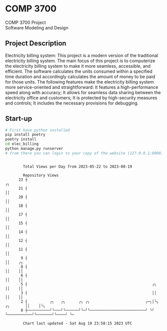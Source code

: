 # COMP 3700
COMP 3700 Project  
Software Modeling and Design
## Project Description
Electricity billing system: This project is a modern version of the traditional electricity billing system. The main focus of this project is to computerize the electricity billing system to make it more seamless, accessible, and efficient. The software calculates the units consumed within a specified time duration and accordingly calculates the amount of money to be paid for those units. The following features make the electricity billing system more service-oriented and straightforward: It features a high-performance speed along with accuracy; It allows for seamless data sharing between the electricity office and customers; It is protected by high-security measures and controls; It includes the necessary provisions for debugging.

## Start-up
```bash
# First have python installed
pip install poetry
poetry install
cd elec_billing
python manage.py runserver
# from there you can login to your copy of the website (127.0.0.1:8000), default creds are admin/admin
```

```

        Total Views per Day from 2023-05-22 to 2023-08-19

        Repository Views
      23 ┼                                                                               ╭╮
      21 ┤                                                                               ││
      20 ┤                                                                               ││
      18 ┤                                                                               ││
      17 ┤                                                                               ││
      15 ┤                                                                               ││
      14 ┤                                                                               ││
      12 ┤                                                                               ││
      11 ┤                                                                               ││
       9 ┤                                                                               ││    ╭╮
       8 ┤                                                                               ││    ││
       6 ┤                                                                               ││    ││
       5 ┤                                                        ╭╮                     ││    ││
       3 ┤                                                        ││                     ││    ││
       2 ┤          ╭╮   ╭╮      ╭╮ ╭╮                         ╭─╮│╰╮           ╭╮       ││    │╰╮
       0 ┼──────────╯╰───╯╰──────╯╰─╯╰─────────────────────────╯ ╰╯ ╰───────────╯╰───────╯╰────╯ ╰─

        Chart last updated - Sat Aug 19 23:58:15 2023 UTC
        
```
